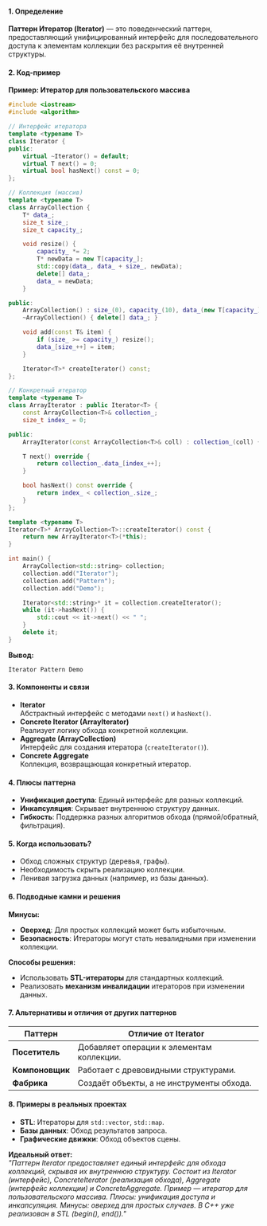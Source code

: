 #### **1. Определение**  
**Паттерн Итератор (Iterator)** — это поведенческий паттерн, предоставляющий унифицированный интерфейс для последовательного доступа к элементам коллекции без раскрытия её внутренней структуры.  

#### **2. Код-пример**  
**Пример: Итератор для пользовательского массива**  
```cpp
#include <iostream>
#include <algorithm>

// Интерфейс итератора
template <typename T>
class Iterator {
public:
    virtual ~Iterator() = default;
    virtual T next() = 0;
    virtual bool hasNext() const = 0;
};

// Коллекция (массив)
template <typename T>
class ArrayCollection {
    T* data_;
    size_t size_;
    size_t capacity_;

    void resize() {
        capacity_ *= 2;
        T* newData = new T[capacity_];
        std::copy(data_, data_ + size_, newData);
        delete[] data_;
        data_ = newData;
    }

public:
    ArrayCollection() : size_(0), capacity_(10), data_(new T[capacity_]) {}
    ~ArrayCollection() { delete[] data_; }

    void add(const T& item) {
        if (size_ >= capacity_) resize();
        data_[size_++] = item;
    }

    Iterator<T>* createIterator() const;
};

// Конкретный итератор
template <typename T>
class ArrayIterator : public Iterator<T> {
    const ArrayCollection<T>& collection_;
    size_t index_ = 0;

public:
    ArrayIterator(const ArrayCollection<T>& coll) : collection_(coll) {}

    T next() override {
        return collection_.data_[index_++];
    }

    bool hasNext() const override {
        return index_ < collection_.size_;
    }
};

template <typename T>
Iterator<T>* ArrayCollection<T>::createIterator() const {
    return new ArrayIterator<T>(*this);
}

int main() {
    ArrayCollection<std::string> collection;
    collection.add("Iterator");
    collection.add("Pattern");
    collection.add("Demo");

    Iterator<std::string>* it = collection.createIterator();
    while (it->hasNext()) {
        std::cout << it->next() << " ";
    }
    delete it;
}
```
**Вывод:**  
```
Iterator Pattern Demo 
```  

#### **3. Компоненты и связи**  
- **Iterator**  
  Абстрактный интерфейс с методами `next()` и `hasNext()`.  
- **Concrete Iterator (ArrayIterator)**  
  Реализует логику обхода конкретной коллекции.  
- **Aggregate (ArrayCollection)**  
  Интерфейс для создания итератора (`createIterator()`).  
- **Concrete Aggregate**  
  Коллекция, возвращающая конкретный итератор.  

#### **4. Плюсы паттерна**  
- **Унификация доступа**: Единый интерфейс для разных коллекций.  
- **Инкапсуляция**: Скрывает внутреннюю структуру данных.  
- **Гибкость**: Поддержка разных алгоритмов обхода (прямой/обратный, фильтрация).  

#### **5. Когда использовать?**  
- Обход сложных структур (деревья, графы).  
- Необходимость скрыть реализацию коллекции.  
- Ленивая загрузка данных (например, из базы данных).  

#### **6. Подводные камни и решения**  
**Минусы:**  
- **Оверхед**: Для простых коллекций может быть избыточным.  
- **Безопасность**: Итераторы могут стать невалидными при изменении коллекции.  

**Способы решения:**  
- Использовать **STL-итераторы** для стандартных коллекций.  
- Реализовать **механизм инвалидации** итераторов при изменении данных.  

#### **7. Альтернативы и отличия от других паттернов**  

| **Паттерн**     | **Отличие от Iterator**                   |
| --------------- | ----------------------------------------- |
| **Посетитель**  | Добавляет операции к элементам коллекции. |
| **Компоновщик** | Работает с древовидными структурами.      |
| **Фабрика**     | Создаёт объекты, а не инструменты обхода. |

#### **8. Примеры в реальных проектах**  
- **STL**: Итераторы для `std::vector`, `std::map`.  
- **Базы данных**: Обход результатов запроса.  
- **Графические движки**: Обход объектов сцены.  

**Идеальный ответ:**  
*"Паттерн Iterator предоставляет единый интерфейс для обхода коллекций, скрывая их внутреннюю структуру. Состоит из Iterator (интерфейс), ConcreteIterator (реализация обхода), Aggregate (интерфейс коллекции) и ConcreteAggregate. Пример — итератор для пользовательского массива. Плюсы: унификация доступа и инкапсуляция. Минусы: оверхед для простых случаев. В C++ уже реализован в STL (begin(), end())."*